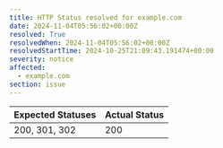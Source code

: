 ```yaml
---
title: HTTP Status resolved for example.com
date: 2024-11-04T05:56:02+00:00Z
resolved: True
resolvedWhen: 2024-11-04T05:56:02+00:00Z
resolvedStartTime: 2024-10-25T21:09:43.191474+00:00
severity: notice
affected:
  - example.com
section: issue
---
```


| Expected Statuses | Actual Status  |
|-------------------|----------------|
| 200, 301, 302 | 200 |
